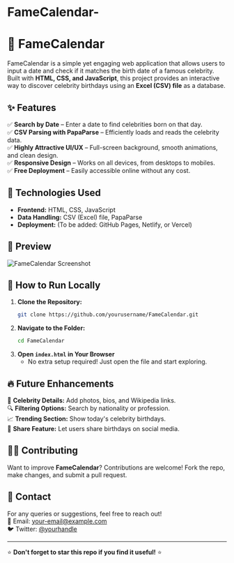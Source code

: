 # FameCalendar-
# 📅 FameCalendar

FameCalendar is a simple yet engaging web application that allows users to input a date and check if it matches the birth date of a famous celebrity. Built with **HTML, CSS, and JavaScript**, this project provides an interactive way to discover celebrity birthdays using an **Excel (CSV) file** as a database.

## ✨ Features

✅ **Search by Date** – Enter a date to find celebrities born on that day.  
✅ **CSV Parsing with PapaParse** – Efficiently loads and reads the celebrity data.  
✅ **Highly Attractive UI/UX** – Full-screen background, smooth animations, and clean design.  
✅ **Responsive Design** – Works on all devices, from desktops to mobiles.  
✅ **Free Deployment** – Easily accessible online without any cost.  

## 🚀 Technologies Used

- **Frontend:** HTML, CSS, JavaScript
- **Data Handling:** CSV (Excel) file, PapaParse
- **Deployment:** (To be added: GitHub Pages, Netlify, or Vercel)

## 📸 Preview

![FameCalendar Screenshot](your-image-url-here)

## 🔧 How to Run Locally

1. **Clone the Repository:**
   ```sh
   git clone https://github.com/yourusername/FameCalendar.git
   ```
2. **Navigate to the Folder:**
   ```sh
   cd FameCalendar
   ```
3. **Open `index.html` in Your Browser**
   - No extra setup required! Just open the file and start exploring.

## 🔥 Future Enhancements

🚀 **Celebrity Details:** Add photos, bios, and Wikipedia links.  
🔍 **Filtering Options:** Search by nationality or profession.  
📈 **Trending Section:** Show today's celebrity birthdays.  
🎉 **Share Feature:** Let users share birthdays on social media.  

## 👨‍💻 Contributing

Want to improve **FameCalendar**? Contributions are welcome! Fork the repo, make changes, and submit a pull request.

## 📩 Contact
For any queries or suggestions, feel free to reach out!  
📧 Email: [your-email@example.com](mailto:your-email@example.com)  
🐦 Twitter: [@yourhandle](https://twitter.com/yourhandle)

---

⭐ **Don't forget to star this repo if you find it useful!** ⭐


